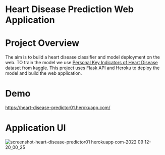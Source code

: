 # Heart Disease Prediction Web Application

# Project Overview
The aim is to build a heart disease classifier and model deployment on the web. TO train the model we use [Personal Key Indicators of Heart Disease](https://www.kaggle.com/datasets/kamilpytlak/personal-key-indicators-of-heart-disease?resource=download) dataset from kaggle. This project uses Flask API and Heroku to deploy the model and build the web application.

# Demo
https://heart-disease-predictor01.herokuapp.com/

# Application UI
![screenshot-heart-disease-predictor01 herokuapp com-2022 09 12-20_00_25](https://user-images.githubusercontent.com/49263226/189678564-9a726bfa-4f3d-4390-bf68-186c5845f00a.png)

